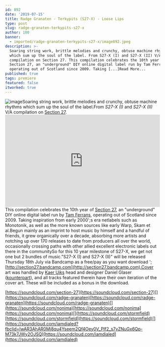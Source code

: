 ```yaml
---
id: 892
date: '2019-07-15'
title: Radge Granaten - Terkypits (S27-X) - Loose Lips
type: post
slug: radge-granaten-terkypits-s27-x
author: 100
banner:
  - imported/radge-granaten-terkypits-s27-x/image892.jpeg
description: >-
  Soaring string work, brittle melodies and crunchy, obtuse machine rhythms
  which sum up the soul of the label. From S27-X (I) and S27-X (II) V/A
  compilation on Section 27. This compilation celebrates the 10th year of
  Section 27, an "underground" DIY online digital label run by Tam Ferrans,
  operating out of Scotland since 2009. Taking [...]Read More...
published: true
tags: premiere
featured: false
itworked: true
---
```

![image](../imported/radge-granaten-terkypits-s27-x/image892.jpeg)Soaring string work, brittle melodies and crunchy, obtuse machine rhythms which sum up the soul of the label.From _S27-X (I)_ and _S27-X (II)_ V/A compilation on [Section 27](https://section27.bandcamp.com).<iframe width='100%' height='300' scrolling='no' frameborder='no' allow='autoplay' src='https://w.soundcloud.com/player/?url=https%3A//api.soundcloud.com/tracks/651544652&color=%23ff5500&auto_play=false&hide_related=false&show_comments=true&show_user=true&show_reposts=false&show_teaser=true'></iframe>This compilation celebrates the 10th year of [Section 27](https://section27.bandcamp.com), an "underground" DIY online digital label run by [Tam Ferrans](https://nonima.bandcamp.com), operating out of Scotland since 2009. Taking inspiration from early 2000';s era netlabels such as Monotonik, as well as the more known sources like early Warp, Skam et al.Begun mainly as an imprint to host music by himself and a handful of friends, it grew organically over a decade, absorbing more artists and notching up over 170 releases to date from producers all over the world, occasionally crossing paths with other allied excellent electronic labels out there in the communitySo for this 10 year milestone of S27-X, we get not one but 2 bundles of music."S27-X (I) and S27-X (II)" will be released Thursday 18th July via Bandcamp as a free/pay as you want download '; [](https://section27.bandcamp.com)[http://section27.bandcamp.com](http://section27.bandcamp.com).Cover art was handled by [Kaer Uiks](https://kaer-uiks.com/) head and designer Daniel Glaser ([kounterpart](https://kounterpart.com/)), and all tracks featured therein have their own iteration of the cover art. These will be included as a bonus in the download.

[](https://soundcloud.com/section-27)[https://soundcloud.com/section-27](https://soundcloud.com/section-27)[](https://soundcloud.com/radge-granaten)[https://soundcloud.com/radge-granaten](https://soundcloud.com/radge-granaten)[](https://soundcloud.com/nonima)[https://soundcloud.com/nonima](https://soundcloud.com/nonima)[](https://soundcloud.com/stormfield)[https://soundcloud.com/stormfield](https://soundcloud.com/stormfield)[](https://soundcloud.com/iamdialed?fbclid=IwAR3AhAR0Mj8qu4Yseem2Qf4Oey0V_PIf2_s7vZNuGx6Qp-M73k7JWy2OJSQ)[https://soundcloud.com/iamdialed](https://soundcloud.com/iamdialed)